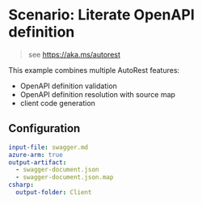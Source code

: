 # Scenario: Literate OpenAPI definition

> see https://aka.ms/autorest

This example combines multiple AutoRest features:
- OpenAPI definition validation
- OpenAPI definition resolution with source map
- client code generation

## Configuration

``` yaml 
input-file: swagger.md
azure-arm: true
output-artifact:
  - swagger-document.json
  - swagger-document.json.map
csharp:
  output-folder: Client
```